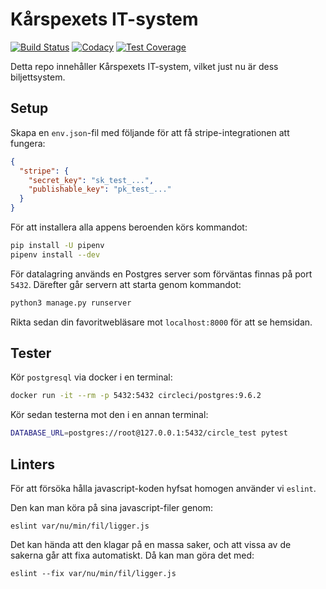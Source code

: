 # Kårspexets IT-system

[![Build Status](https://circleci.com/gh/Karspexet/Karspexet.svg?style=svg)](https://circleci.com/gh/Karspexet/Karspexet)
[![Codacy](https://api.codacy.com/project/badge/Grade/8834660783b148a1af9d76807d4a1008)](https://www.codacy.com/app/Frost/Karspexet?utm_source=github.com&amp;utm_medium=referral&amp;utm_content=Karspexet/Karspexet&amp;utm_campaign=Badge_Grade)
[![Test Coverage](https://api.codacy.com/project/badge/Coverage/8834660783b148a1af9d76807d4a1008)](https://www.codacy.com/app/Frost/Karspexet?utm_source=github.com&utm_medium=referral&utm_content=Karspexet/Karspexet&utm_campaign=Badge_Coverage)

Detta repo innehåller Kårspexets IT-system, vilket just nu är dess
biljettsystem.

## Setup

Skapa en `env.json`-fil med följande för att få stripe-integrationen att fungera:

```json
{
  "stripe": {
    "secret_key": "sk_test_...",
    "publishable_key": "pk_test_..."
  }
}
```

För att installera alla appens beroenden körs kommandot:

```sh
pip install -U pipenv
pipenv install --dev
```

För datalagring används en Postgres server som förväntas finnas på port `5432`.
Därefter går servern att starta genom kommandot:

```sh
python3 manage.py runserver
```

Rikta sedan din favoritwebläsare mot `localhost:8000` för att se hemsidan.

## Tester

Kör `postgresql` via docker i en terminal:

```sh
docker run -it --rm -p 5432:5432 circleci/postgres:9.6.2
```

Kör sedan testerna mot den i en annan terminal:

```sh
DATABASE_URL=postgres://root@127.0.0.1:5432/circle_test pytest
```

## Linters

För att försöka hålla javascript-koden hyfsat homogen använder vi `eslint`.

Den kan man köra på sina javascript-filer genom:

    eslint var/nu/min/fil/ligger.js

Det kan hända att den klagar på en massa saker, och att vissa av de sakerna går
att fixa automatiskt. Då kan man göra det med:

    eslint --fix var/nu/min/fil/ligger.js
